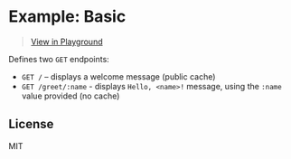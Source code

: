 # Example: Basic

> [View in Playground](https://cloudflareworkers.com/#3412c57a64c43ed896db87c3ada951c6:https://tutorial.cloudflareworkers.com/)

Defines two `GET` endpoints:
* `GET /` – displays a welcome message (public cache)
* `GET /greet/:name` - displays `Hello, <name>!` message, using the `:name` value provided (no cache)

## License

MIT
